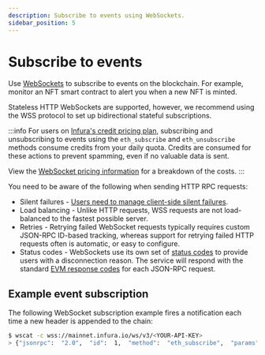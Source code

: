 ```yaml
---
description: Subscribe to events using WebSockets.
sidebar_position: 5
---
```


# Subscribe to events

Use [WebSockets](../concepts/websockets.md) to subscribe to events
on the blockchain. For example, monitor an NFT smart contract to alert you when a new NFT is minted.

Stateless HTTP WebSockets are supported, however, we recommend using the WSS protocol to set up bidirectional stateful
subscriptions.

:::info
For users on [Infura's credit pricing plan](../get-started/pricing/index.md), subscribing and unsubscribing to
events using the `eth_subscribe` and `eth_unsubscribe` methods consume credits from your daily quota.
Credits are consumed for these actions to prevent spamming, even if no valuable data is sent.

View the [WebSocket pricing information](../concepts/websockets.md#pricing) for a breakdown of the costs.
:::

You need to be aware of the following when sending HTTP RPC requests:

- Silent failures - [Users need to manage client-side silent failures](https://developer.mozilla.org/en-US/docs/Web/API/WebSockets_API/Writing_WebSocket_servers#pings_and_pongs_the_heartbeat_of_websockets).
- Load balancing - Unlike HTTP requests, WSS requests are not load-balanced to the fastest possible server.
- Retries - Retrying failed WebSocket requests typically requires custom JSON-RPC ID-based tracking, whereas support for
  retrying failed HTTP requests often is automatic, or easy to configure.
- Status codes - WebSockets use its own set of [status codes](https://pkg.go.dev/github.com/gorilla/websocket#pkg-constants)
  to provide users with a disconnection reason. The service will respond with the standard
  [EVM response codes](../reference/ethereum/json-rpc-methods/index.md) for each JSON-RPC request.

## Example event subscription

The following WebSocket subscription example fires a notification each time a new header is appended to the chain:

```bash
$ wscat -c wss://mainnet.infura.io/ws/v3/<YOUR-API-KEY>
> {"jsonrpc":  "2.0",  "id":  1,  "method":  "eth_subscribe",  "params":  ["newHeads"]}
```

